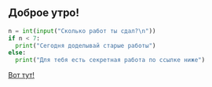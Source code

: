 ## Доброе утро!

```python
n = int(input("Сколько работ ты сдал?\n"))
if n < 7:
  print("Сегодня доделывай старые работы")
else:
  print("Для тебя есть секретная работа по ссылке ниже")
```
[Вот тут!](https://github.com/teacher57/data_analysis_course/blob/main/notebooks/10th%20Lesson.ipynb)

